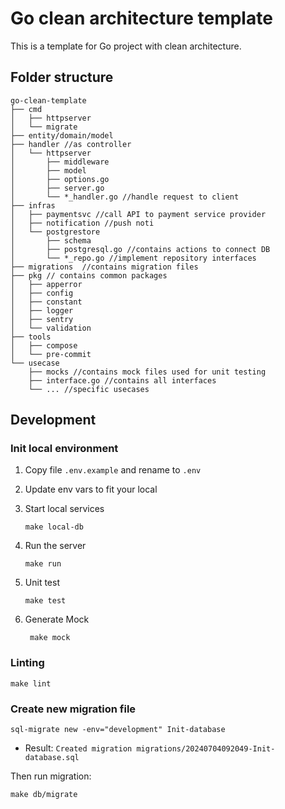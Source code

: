 # Go clean architecture template
This is a template for Go project with clean architecture.
## Folder structure
```
go-clean-template
├── cmd
│   ├── httpserver
│   └── migrate
├── entity/domain/model
├── handler //as controller
│   └── httpserver
│       ├── middleware
│       ├── model
│       ├── options.go
│       ├── server.go
│       └── *_handler.go //handle request to client
├── infras
│   ├── paymentsvc //call API to payment service provider
│   ├── notification //push noti
│   └── postgrestore
│       ├── schema
│       ├── postgresql.go //contains actions to connect DB
│       └── *_repo.go //implement repository interfaces
├── migrations  //contains migration files
├── pkg // contains common packages
│   ├── apperror
│   ├── config
│   ├── constant
│   ├── logger
│   ├── sentry
│   └── validation
├── tools
│   ├── compose
│   └── pre-commit
└── usecase
    ├── mocks //contains mock files used for unit testing
    ├── interface.go //contains all interfaces
    └── ... //specific usecases
```

## Development

### Init local environment
1. Copy file `.env.example` and rename to `.env`

2. Update env vars to fit your local

3. Start local services
    ```shell
    make local-db
    ```

4. Run the server
    ```shell
    make run
    ```

5. Unit test
    ```shell
    make test
    ```

6. Generate Mock
   ```shell
    make mock
   ```
### Linting

```shell
make lint
```

### Create new migration file

```shell
sql-migrate new -env="development" Init-database
```

- Result: `Created migration migrations/20240704092049-Init-database.sql`

Then run migration:
```shell
make db/migrate
```
